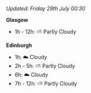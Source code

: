 *Updated: Friday 29th July 00:30*

**Glasgow**

* 1h - 12h: :partly_sunny: Partly Cloudy

**Edinburgh**

* 1h: :cloud: Cloudy
* 2h - 5h: :partly_sunny: Partly Cloudy
* 6h: :cloud: Cloudy
* 7h - 12h: :partly_sunny: Partly Cloudy
